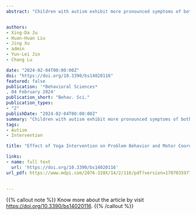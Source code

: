```yaml
---
abstract: "Children with autism exhibit more pronounced symptoms of both problem behaviors and motor coordination difficulties. Yoga, recognized as an effective intervention modality, can be valuable after assessing its efficacy in addressing problem behaviors and motor coordination challenges, ultimately contributing to symptom alleviation in autism. The randomized controlled trial (RCT) was used to divide 17 children with autism into an intervention group (n = 9) and a control group (n = 8). The intervention group participated in an 8-week yoga intervention training (three sessions/week, 45–50 min/session), and the control group did not participate in yoga training but only in daily program activities. Pre-test, mid-test, post-test, and after delayed test, teachers assessed the effect of yoga intervention on problem behaviors of children with autism through the Aberrant Behavior Checklist (ABC) and the effect of yoga intervention on motor coordination through the Movement Assessment Battery for Children—Second Edition (MABC2). Results show that the yoga intervention is effective in reducing problem behaviors and improving motor coordination in children with autism. Yoga intervention significantly reduces irritability and social withdrawal in children with autism. Yoga intervention had the most significant improvement in ball skills and static and dynamic balance."


authors:
- Xing-Da Ju
- Huan-Huan Liu
- Jing Xu
- admin
- Yun-Lei Jin
- Chang Lu

date: "2024-02-04T00:00:00Z"
doi: "https://doi.org/10.3390/bs14020116"
featured: false
publication: '*Behavioral Sciences*
, 04 February 2024'
publication_short: "Behav. Sci."
publication_types:
- "2"
publishDate: "2024-02-04T00:00:00Z"
summary: "Children with autism exhibit more pronounced symptoms of both problem behaviors and motor coordination difficulties. Yoga, recognized as an effective intervention modality, can be valuable after assessing its efficacy in addressing problem behaviors and motor coordination challenges, ultimately contributing to symptom alleviation in autism. The randomized controlled trial (RCT) was used to divide 17 children with autism into an intervention group (n = 9) and a control group (n = 8). The intervention group participated in an 8-week yoga intervention training (three sessions/week, 45–50 min/session), and the control group did not participate in yoga training but only in daily program activities. Pre-test, mid-test, post-test, and after delayed test, teachers assessed the effect of yoga intervention on problem behaviors of children with autism through the Aberrant Behavior Checklist (ABC) and the effect of yoga intervention on motor coordination through the Movement Assessment Battery for Children—Second Edition (MABC2). Results show that the yoga intervention is effective in reducing problem behaviors and improving motor coordination in children with autism. Yoga intervention significantly reduces irritability and social withdrawal in children with autism. Yoga intervention had the most significant improvement in ball skills and static and dynamic balance."
tags:
- Autism
- Intervention

title: "Effect of Yoga Intervention on Problem Behavior and Motor Coordination in Children with Autism"

links:
- name: full text
  url: 'https://doi.org/10.3390/bs14020116'
url_pdf: https://www.mdpi.com/2076-328X/14/2/116/pdf?version=1707035977

 
---
```


{{% callout note %}}
Know more about the article by visit https://doi.org/10.3390/bs14020116.
{{% /callout %}}



